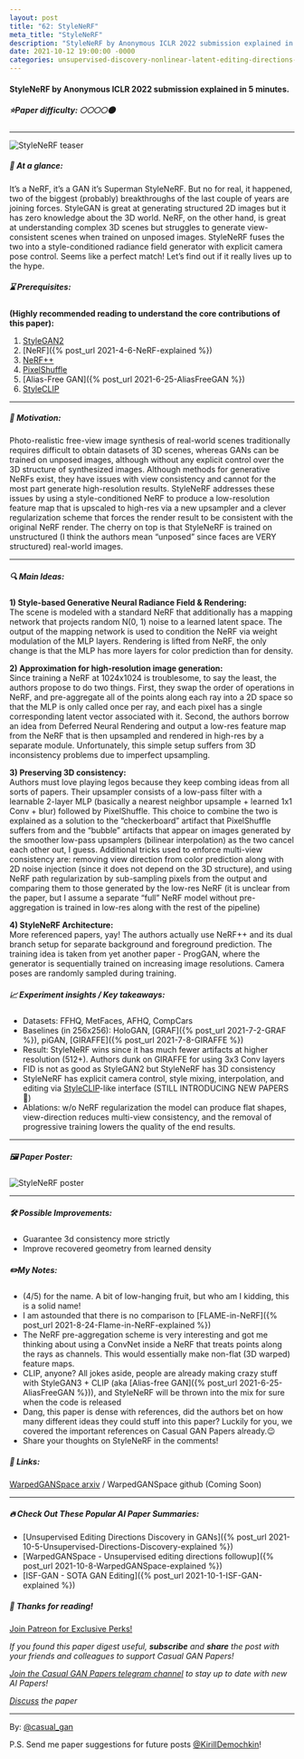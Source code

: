 ```yaml
---
layout: post
title: "62: StyleNeRF"
meta_title: "StyleNeRF"
description: "StyleNeRF by Anonymous ICLR 2022 submission explained in 5 minutes."
date: 2021-10-12 19:00:00 -0000
categories: unsupervised-discovery-nonlinear-latent-editing-directions-generator
---
```


#### StyleNeRF by Anonymous ICLR 2022 submission explained in 5 minutes.

##### ⭐️Paper difficulty: 🌕🌕🌕🌕🌑

***

![StyleNeRF teaser](/assets/images/stylenerf_teaser.png "StyleNeRF Teaser")

##### 🎯 At a glance:

It’s a NeRF, it’s a GAN it’s Superman StyleNeRF. But no for real, it happened, two of the biggest (probably) breakthroughs of the last couple of years are joining forces. StyleGAN is great at generating structured 2D images but it has zero knowledge about the 3D world. NeRF, on the other hand, is great at understanding complex 3D scenes but struggles to generate view-consistent scenes when trained on unposed images. StyleNeRF fuses the two into a style-conditioned radiance field generator with explicit camera pose control. Seems like a perfect match! Let’s find out if it really lives up to the hype.

##### ⌛️ Prerequisites:

**(Highly recommended reading to understand the core contributions of this paper):**  
1) [StyleGAN2](https://github.com/NVlabs/stylegan2)  
2) [NeRF]({% post_url 2021-4-6-NeRF-explained %})  
3) [NeRF++](https://arxiv.org/abs/2010.07492)  
4) [PixelShuffle](https://arxiv.org/pdf/1609.05158v2.pdf)  
5) [Alias-Free GAN]({% post_url 2021-6-25-AliasFreeGAN %})  
6) [StyleCLIP](https://t.me/casual_gan/18)  

***

##### 🚀 Motivation:

Photo-realistic free-view image synthesis of real-world scenes traditionally requires difficult to obtain datasets of 3D scenes, whereas GANs can be trained on unposed images, although without any explicit control over the 3D structure of synthesized images. Although methods for generative NeRFs exist, they have issues with view consistency and cannot for the most part generate high-resolution results. StyleNeRF addresses these issues by using a style-conditioned NeRF to produce a low-resolution feature map that is upscaled to high-res via a new upsampler and a clever regularization scheme that forces the render result to be consistent with the original NeRF render. The cherry on top is that StyleNeRF is trained on unstructured (I think the authors mean “unposed” since faces are VERY structured) real-world images.

***

##### 🔍 Main Ideas:

**1) Style-based Generative Neural Radiance Field & Rendering:**  
The scene is modeled with a standard NeRF that additionally has a mapping network that projects random N(0, 1) noise to a learned latent space. The output of the mapping network is used to condition the NeRF via weight modulation of the MLP layers. Rendering is lifted from NeRF, the only change is that the MLP has more layers for color prediction than for density.

**2) Approximation for high-resolution image generation:**  
Since training a NeRF at 1024x1024 is troublesome, to say the least, the authors propose to do two things. First, they swap the order of operations in NeRF, and pre-aggregate all of the points along each ray into a 2D space so that the MLP is only called once per ray, and each pixel has a single corresponding latent vector associated with it. Second, the authors borrow an idea from Deferred Neural Rendering and output a low-res feature map from the NeRF that is then upsampled and rendered in high-res by a separate module. Unfortunately, this simple setup suffers from 3D inconsistency problems due to imperfect upsampling.

**3) Preserving 3D consistency:**  
Authors must love playing legos because they keep combing ideas from all sorts of papers. Their upsampler consists of a low-pass filter with a learnable 2-layer MLP (basically a nearest neighbor upsample + learned 1x1 Conv + blur) followed by PixelShuffle. This choice to combine the two is explained as a solution to the “checkerboard” artifact that PixelShuffle suffers from and the “bubble” artifacts that appear on images generated by the smoother low-pass upsamplers (bilinear interpolation) as the two cancel each other out, I guess. Additional tricks used to enforce multi-view consistency are: removing view direction from color prediction along with 2D noise injection (since it does not depend on the 3D structure), and using NeRF path regularization by sub-sampling pixels from the output and comparing them to those generated by the low-res NeRF (it is unclear from the paper, but I assume a separate “full” NeRF model without pre-aggregation is trained in low-res along with the rest of the pipeline)

**4) StyleNeRF Architecture:**  
More referenced papers, yay! The authors actually use NeRF++ and its dual branch setup for separate background and foreground prediction. The training idea is taken from yet another paper - ProgGAN, where the generator is sequentially trained on increasing image resolutions. Camera poses are randomly sampled during training.
##### 📈 Experiment insights / Key takeaways:

- Datasets: FFHQ, MetFaces, AFHQ, CompCars
- Baselines (in 256x256): HoloGAN, [GRAF]({% post_url 2021-7-2-GRAF %}), piGAN, [GIRAFFE]({% post_url 2021-7-8-GIRAFFE %})
- Result: StyleNeRF wins since it has much fewer artifacts at higher resolution (512+). Authors dunk on GIRAFFE for using 3x3 Conv layers
- FID is not as good as StyleGAN2 but StyleNeRF has 3D consistency
- StyleNeRF has explicit camera control, style mixing, interpolation, and editing via [StyleCLIP](https://t.me/casual_gan/18)-like interface (STILL INTRODUCING NEW PAPERS😬)
- Ablations: w/o NeRF regularization the model can produce flat shapes, view-direction reduces multi-view consistency, and the removal of progressive training lowers the quality of the end results.
***

##### 🖼️ Paper Poster:

![StyleNeRF poster](/assets/images/stylenerf.jpg "StyleNeRF Paper Poster")

***

##### 🛠 Possible Improvements:

- Guarantee 3d consistency more strictly
- Improve recovered geometry from learned density

##### ✏️My Notes:

- (4/5) for the name. A bit of low-hanging fruit, but who am I kidding, this is a solid name!
- I am astounded that there is no comparison to [FLAME-in-NeRF]({% post_url 2021-8-24-Flame-in-NeRF-explained %})
- The NeRF pre-aggregation scheme is very interesting and got me thinking about using a ConvNet inside a NeRF that treats points along the rays as channels. This would essentially make non-flat (3D warped) feature maps.
- CLIP, anyone? All jokes aside, people are already making crazy stuff with StyleGAN3 + CLIP (aka [Alias-free GAN]({% post_url 2021-6-25-AliasFreeGAN %})), and StyleNeRF will be thrown into the mix for sure when the code is released
- Dang, this paper is dense with references, did the authors bet on how many different ideas they could stuff into this paper? Luckily for you, we covered the important references on Casual GAN Papers already.😉
- Share your thoughts on StyleNeRF in the comments!

##### 🔗 Links:
[WarpedGANSpace arxiv](https://openreview.net/forum?id=iUuzzTMUw9K) / WarpedGANSpace github (Coming Soon)

***

##### 🔥 Check Out These Popular AI Paper Summaries:
- [Unsupervised Editing Directions Discovery in GANs]({% post_url 2021-10-5-Unsupervised-Directions-Discovery-explained %})
- [WarpedGANSpace - Unsupervised editing directions followup]({% post_url 2021-10-8-WarpedGANSpace-explained %})
- [ISF-GAN - SOTA GAN Editing]({% post_url 2021-10-1-ISF-GAN-explained %})

##### 👋 Thanks for reading!
<a href="https://www.patreon.com/bePatron?u=53448948" data-patreon-widget-type="become-patron-button">Join Patreon for Exclusive Perks!</a><script async src="https://c6.patreon.com/becomePatronButton.bundle.js"></script>

*If you found this paper digest useful, **subscribe** and **share** the post with your friends and colleagues to support Casual GAN Papers!*

*[Join the Casual GAN Papers telegram channel](https://t.me/joinchat/KeutnzlvetRkZGZi) to stay up to date with new AI Papers!*

*[Discuss](https://t.me/casual_gans_chat) the paper*

***

By: [@casual_gan](https://t.me/joinchat/KeutnzlvetRkZGZi)

P.S. Send me paper suggestions for future posts
[@KirillDemochkin](mailto:kdemochkin@gmail.com)!

